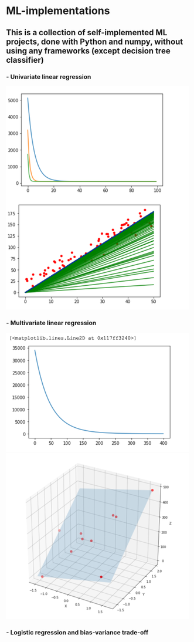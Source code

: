 # ML-implementations
## This is a collection of self-implemented ML projects, done with Python and numpy, without using any frameworks (except decision tree classifier)
### - **Univariate linear regression**

<img src="readme_images/1-uni-linear-regression.png" width="500">

### - **Multivariate linear regression**
<img src="readme_images/2-multivariate-linear-regression.png" width="500">
<img src="readme_images/2-1-multivariate-linear-regression.png" width="500">

### - **Logistic regression and bias-variance trade-off**
